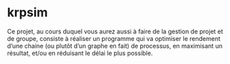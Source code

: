 # krpsim
Ce projet, au cours duquel vous aurez aussi à faire de la gestion de projet et de groupe, consiste à réaliser un programme qui va optimiser le rendement d’une chaine (ou plutôt d’un graphe en fait) de processus, en maximisant un résultat, et/ou en réduisant le délai le plus possible.
